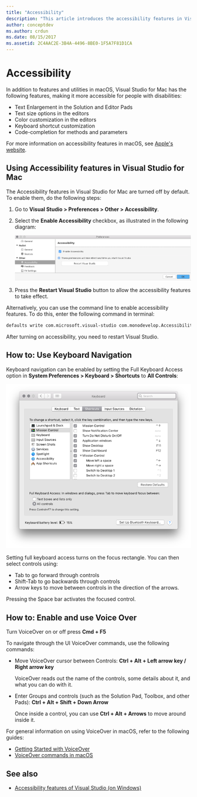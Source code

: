 ```yaml
---
title: "Accessibility"
description: "This article introduces the accessibility features in Visual Studio for Mac and how they can be enabled."
author: conceptdev
ms.author: crdun
ms.date: 08/15/2017
ms.assetid: 2C4AAC2E-3B4A-4496-8BE0-1F5A7F81D1CA
---
```


# Accessibility

In addition to features and utilities in macOS, Visual Studio for Mac has the following features, making it more accessible for people with disabilities:

- Text Enlargement in the Solution and Editor Pads
- Text size options in the editors
- Color customization in the editors
- Keyboard shortcut customization
- Code-completion for methods and parameters

For more information on accessibility features in macOS, see [Apple's website](https://www.apple.com/accessibility/mac/).

## Using Accessibility features in Visual Studio for Mac

The Accessibility features in Visual Studio for Mac are turned off by default. To enable them, do the following steps:

1. Go to **Visual Studio > Preferences > Other > Accessibility**.

2. Select the **Enable Accessibility** checkbox, as illustrated in the following diagram:

    ![Enable accessibility checkbox](media/accessibility-image1.png)

3. Press the **Restart Visual Studio** button to allow the accessibility features to take effect.

Alternatively, you can use the command line to enable accessibility features. To do this, enter the following command in terminal:

```bash
defaults write com.microsoft.visual-studio com.monodevelop.AccessibilityEnabled 1
```

After turning on accessibility, you need to restart Visual Studio.

## How to: Use Keyboard Navigation

Keyboard navigation can be enabled by setting the Full Keyboard Access option in **System Preferences > Keyboard > Shortcuts** to **All Controls**:

![Systems preferences panel in macos](media/accessibility-image2.png)

Setting full keyboard access turns on the focus rectangle. You can then select controls using:

- Tab to go forward through controls
- Shift-Tab to go backwards through controls
- Arrow keys to move between controls in the direction of the arrows.

Pressing the Space bar activates the focused control.

## How to: Enable and use Voice Over

Turn VoiceOver on or off press **Cmd + F5**

To navigate through the UI VoiceOver commands, use the following commands:

- Move VoiceOver cursor between Controls: **Ctrl + Alt + Left arrow key / Right arrow key**

   VoiceOver reads out the name of the controls, some details about it, and what you can do with it.

- Enter Groups and controls (such as the Solution Pad, Toolbox, and other Pads): **Ctrl + Alt + Shift + Down Arrow**

   Once inside a control, you can use **Ctrl + Alt + Arrows** to move around inside it.

For general information on using VoiceOver in macOS, refer to the following guides:

- [Getting Started with VoiceOver](https://help.apple.com/voiceover/info/guide/10.12/)
- [VoiceOver commands in macOS](https://lab.dotjay.com/notes/voiceover-commands/)

## See also

- [Accessibility features of Visual Studio (on Windows)](/visualstudio/ide/reference/accessibility-features-of-visual-studio)